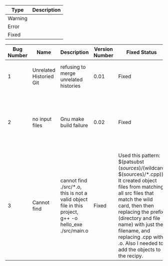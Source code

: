 
|Type| Description |
| - | - |
| Warning | |
| Error | | 
| Fixed | |

| Bug Number | Name | Description | Version Number | Fixed Status | Fix Method |
| - | - | - | - | - | - |
| 1 | Unrelated Historied Git | refusing to merge unrelated histories | 0.01 | Fixed | git pull origin dev --allow-unrelated-histories |
| 2 | no input files | Gnu make build failure | 0.02 | Fixed | The pattern rule has not recognised any object file, Continue at error 3 | Forgot to replace the example pattern substr from c to cpp |
| 3 | Cannot find |cannot find ./src/*.o, this is not a valid object file in this project,  g++ -o hello_exe ./src/main.o | Fixed | Used this pattern: $(patsubst $(sources)/%.cpp,%.o,$(wildcard $(sources)/*.cpp)), It created object files from matching all src files that match the wild card, then then replacing the prefix (directory and file name) with just the filename, and replacing .cpp with .o. Also I needed to add the objects to the recipy.